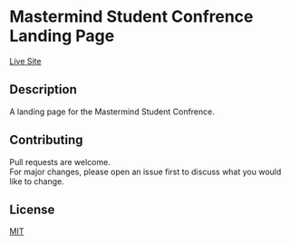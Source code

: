 # Mastermind Student Confrence Landing Page

[Live Site](https://students.97thfloor.com)

## Description

A landing page for the Mastermind Student Confrence.

## Contributing

Pull requests are welcome.
</br>
For major changes, please open an issue first to discuss what you would like to change.

## License

[MIT](https://choosealicense.com/licenses/mit/)
